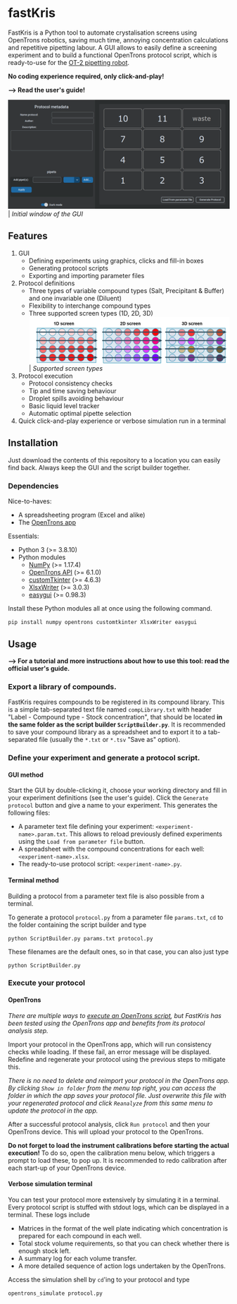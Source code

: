 # fastKris
FastKris is a Python tool to automate crystalisation screens using OpenTrons robotics, saving much time, annoying concentration calculations and repetitive pipetting labour.
A GUI allows to easily define a screening experiment and to build a functional OpenTrons protocol script, which is ready-to-use for the [OT-2 pipetting robot](https://opentrons.com/).

**No coding experience required, only click-and-play!**

**--> Read the user's guide!**

![](images/GUI_initial.png)
| _Initial window of the GUI_

## Features

1. GUI
	- Defining experiments using graphics, clicks and fill-in boxes
	- Generating protocol scripts
	- Exporting and importing parameter files
2. Protocol definitions
	- Three types of variable compound types (Salt, Precipitant & Buffer) and one invariable one (Diluent)
	- Flexibility to interchange compound types
	- Three supported screen types (1D, 2D, 3D)
	![](images/screentypes.png)
	| _Supported screen types_
3. Protocol execution
	- Protocol consistency checks
	- Tip and time saving behaviour
	- Droplet spills avoiding behaviour
	- Basic liquid level tracker
	- Automatic optimal pipette selection
4. Quick click-and-play experience or verbose simulation run in a terminal

## Installation
Just download the contents of this repository to a location you can easily find back. Always keep the GUI and the script builder together.

### Dependencies
Nice-to-haves:

- A spreadsheeting program (Excel and alike)
- The [OpenTrons app](https://opentrons.com/ot-app/)

Essentials:

- Python 3 (>= 3.8.10)
- Python modules
	- [NumPy](https://numpy.org/install/) (>= 1.17.4)
	- [OpenTrons API](https://docs.opentrons.com/v2/writing.html#installing) (>= 6.1.0)
	- [customTkinter](https://github.com/TomSchimansky/CustomTkinter) (>= 4.6.3)
	- [XlsxWriter](https://xlsxwriter.readthedocs.io/getting_started.html) (>= 3.0.3)
	- [easygui](https://pypi.org/project/easygui/) (>= 0.98.3)

Install these Python modules all at once using the following command.

```
pip install numpy opentrons customtkinter XlsxWriter easygui
```
## Usage

**--> For a tutorial and more instructions about how to use this tool: read the official user's guide.**

### Export a library of compounds.
FastKris requires compounds to be registered in its compound library. This is a simple tab-separated text file named `compLibrary.txt` with header "Label - Compound type - Stock concentration", that should be located **in the same folder as the script builder `ScriptBuilder.py`**. 
It is recommended to save your compound library as a spreadsheet and to export it to a tab-separated file (usually the `*.txt` or `*.tsv` "Save as" option).
### Define your experiment and generate a protocol script.
#### GUI method
Start the GUI by double-clicking it, choose your working directory and fill in your experiment definitions (see the user's guide). Click the `Generate protocol` button and give a name to your experiment. This generates the following files:

- A parameter text file defining your experiment: `<experiment-name>.param.txt`. This allows to reload previously defined experiments using the `Load from parameter file` button.
- A spreadsheet with the compound concentrations for each well: `<experiment-name>.xlsx`.
- The ready-to-use protocol script: `<experiment-name>.py`.

#### Terminal method
Building a protocol from a parameter text file is also possible from a terminal.

To generate a protocol `protocol.py` from a parameter file `params.txt`, `cd` to the folder containing the script builder and type

```
python ScriptBuilder.py params.txt protocol.py
```
These filenames are the default ones, so in that case, you can also just type

```
python ScriptBuilder.py
```
### Execute your protocol
#### OpenTrons
*There are multiple ways to [execute an OpenTrons script](https://docs.opentrons.com/v2/writing.html#simulate-block), but FastKris has been tested using the OpenTrons app and benefits from its protocol analysis step.*

Import your protocol in the OpenTrons app, which will run consistency checks while loading. If these fail, an error message will be displayed. Redefine and regenerate your protocol using the previous steps to mitigate this.

*There is no need to delete and reimport your protocol in the OpenTrons app. By clicking `Show in folder` from the menu top right, you can access the folder in which the app saves your protocol file. Just overwrite this file with your regenerated protocol and click `Reanalyze` from this same menu to update the protocol in the app.*

After a successful protocol analysis, click `Run protocol` and then your OpenTrons device. This will upload your protocol to the OpenTrons.

**Do not forget to load the instrument calibrations before starting the actual execution!** To do so, open the calibration menu below, which triggers a prompt to load these, to pop up. It is recommended to redo calibration after each start-up of your OpenTrons device.
#### Verbose simulation terminal
You can test your protocol more extensively by simulating it in a terminal. Every protocol script is stuffed with stdout logs, which can be displayed in a terminal. These logs include

- Matrices in the format of the well plate indicating which concentration is prepared for each compound in each well.
- Total stock volume requirements, so that you can check whether there is enough stock left.
- A summary log for each volume transfer.
- A more detailed sequence of action logs undertaken by the OpenTrons.

Access the simulation shell by `cd`'ing to your protocol and type

```
opentrons_simulate protocol.py
```
